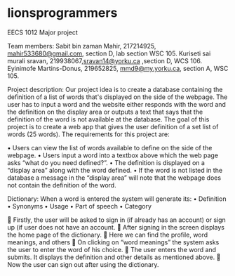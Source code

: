 # lionsprogrammers
EECS 1012 Major project

Team members: 
Sabit bin zaman Mahir, 217214925, mahir533680@gmail.com, section D, lab section WSC 105.
Kuriseti sai murali sravan, 219938067,sravan14@yorku.ca ,section D, WCS 106. 
Eyinimofe Martins-Donus, 219652825, mmd9@my.yorku.ca, section A, WSC 105.
  

Project description: Our project idea is to create a database containing the definition of a list of words that's displayed on the side of the webpage. The user has to input a word and the website either responds with the word and the definition on the display area or outputs a text that says that the definition of the word is not available at the database. The goal of this project is to create a web app that gives the user definition of a set list of words (25 words). The requirements for this project are: 


•	Users can view the list of words available to define on the side of the webpage.
•	Users input a word into a textbox above which the web page asks “what do you need defined?”.
•	The definition is displayed on a “display area” along with the word defined. 
•	 If the word is not listed in the database a message in the “display area” will note that the webpage does not contain the definition of the word.



Dictionary:
When a word is entered the system will generate its:
•	Definition
•	Synonyms
•	Usage
•	Part of speech
•	Category

	Firstly, the user will be asked to sign in (if already has an account) or sign up (if user does not have an account.
	After signing in the screen displays the home page of the dictionary.
	Here we can find the profile, word meanings, and others
	On clicking on “word meanings” the system asks the user to enter the word of his choice.
	The user enters the word and submits. It displays the definition and other details as mentioned above.
	Now the user can sign out after using the dictionary.

